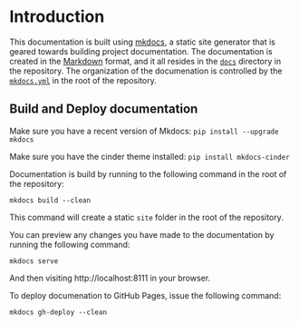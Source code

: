 # Introduction

This documentation is built using [mkdocs](http://www.mkdocs.org/), a static site generator that is geared towards building project documentation. The documentation is created in the [Markdown](http://en.wikipedia.org/wiki/Markdown) format, and it all resides in the [`docs`](https://github.com/Islandora-Labs/islandora/tree/7.x-2.x/docs) directory in the repository. The organization of the documenation is controlled by the [`mkdocs.yml`](https://github.com/Islandora-Labs/islandora/blob/7.x-2.x/mkdocs.yml) in the root of the repository.

## Build and Deploy documentation

Make sure you have a recent version of Mkdocs:
`pip install --upgrade mkdocs`

Make sure you have the cinder theme installed:
`pip install mkdocs-cinder`

Documentation is build by running to the following command in the root of the repository:

`mkdocs build --clean`

This command will create a static `site` folder in the root of the repository. 

You can preview any changes you have made to the documentation by running the following command:

`mkdocs serve`

And then visiting http://localhost:8111 in your browser.

To deploy documenation to GitHub Pages, issue the following command:

`mkdocs gh-deploy --clean`
